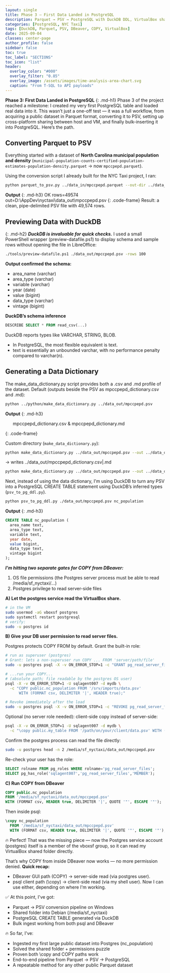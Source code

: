 ```yaml
---
layout: single
title: Phase 3 — First Data Landed in PostgreSQL
description: Parquet → PSV → PostgreSQL with DuckDB DDL, VirtualBox share permissions, and COPY/\copy paths.
categories: [PostgreSQL, NYC Taxi]
tags: [DuckDB, Parquet, PSV, DBeaver, COPY, VirtualBox]
date: 2025-09-04
classes: center-page
author_profile: false
sidebar: false
toc: true
toc_label: "SECTIONS"
toc_icon: "list"
header:
  overlay_color: "#000"
  overlay_filter: "0.85"
  overlay_image: /assets/images/time-analysis-area-chart.svg
  caption: "From T-SQL to API payloads"
---
```


**Phase 3: First Data Landed in PostgreSQL**
{: .md-h1}
Phase 3 of the project reached a milestone: I created my very first PostgreSQL table and loaded real data into it. This wasn’t just a one-off test — it was a full workflow, from acquiring a public dataset in Parquet format, converting it to PSV, setting up cross-platform sharing between host and VM, and finally bulk-inserting it into PostgreSQL. Here’s the path.

## Converting Parquet to PSV
Everything started with a dataset of **North Carolina municipal population and density** (`municipal-population-counts-certified-population-estimates-population-density.parquet` → now `mpccpepd.parquet`).  

Using the conversion script I already built for the NYC Taxi project, I ran:

```bash
python parquet_to_psv.py ../data_in/mpccpepd.parquet --out-dir ../data_out --overwrite
```

**Output** 
{: .md-h3} 
OK rows=49574 out=D:\AppDev\nyctaxi\data_out\mpccpepd.psv
{: .code-frame}
Result: a clean, pipe-delimited PSV file with 49,574 rows.

## Previewing Data with DuckDB
{: .md-h2} 
***DuckDB is invaluable for quick checks.***
I used a small PowerShell wrapper (preview-datafile.ps1) to display schema and sample rows without opening the file in LibreOffice:

```bash
./tools/preview-datafile.ps1 ./data_out/mpccpepd.psv -rows 100
```

**Output confirmed the schema:**
- area_name (varchar)
- area_type (varchar)
- variable (varchar)
- year (date)
- value (bigint)
- data_type (varchar)
- vintage (bigint)

**DuckDB’s schema inference**
```sql
DESCRIBE SELECT * FROM read_csv(...)
```
DuckDB reports types like VARCHAR, STRING, BLOB.
- In PostgreSQL, the most flexible equivalent is text.
- text is essentially an unbounded varchar, with no performance penalty compared to varchar(n).

## Generating a Data Dictionary
The make_data_dictionary.py script provides both a .csv and .md profile of the dataset.
Default (outputs beside the PSV as mpccpepd_dictionary.csv and .md):
```bash
python ../python/make_data_dictionary.py ../data_out/mpccpepd.psv
```

**Output** 
{: .md-h3}
<ol>
mpccpepd_dictionary.csv &amp;
mpccpepd_dictionary.md
</ol>
{: .code-frame}

Custom directory (`make_data_dictionary.py`):
```bash
python make_data_dictionary.py ../data_out/mpccpepd.psv --out ../data_out
```
→ writes ../data_out/mpccpepd_dictionary.csv|.md
```bash
python make_data_dictionary.py ../data_out/mpccpepd.psv --out ../data_out/nc_muni_dict
```

Next, instead of using the data dictionary, I'm using DuckDB to turn any PSV into a PostgreSQL CREATE TABLE statement using DuckDB’s inferred types (`psv_to_pg_ddl.py`).
```bash
python psv_to_pg_ddl.py ./data_out/mpccpepd.psv nc_population
```

**Output** 
{: .md-h3} 
```sql
CREATE TABLE nc_population (
  area_name text,
  area_type text,
  variable text,
  year date,
  value bigint,
  data_type text,
  vintage bigint
);
```

***I'm hitting two separate gates for COPY from DBeaver:***
<ol>
  <li>OS file permissions (the Postgres server process must be able to read /media/sf_nyctaxi/...)</li>
  <li>Postgres privilege to read server-side files</li>
</ol>

**A) Let the postgres service read the VirtualBox share.**
```bash
# in the VM
sudo usermod -aG vboxsf postgres
sudo systemctl restart postgresql
# verify:
sudo -u postgres id
```

**B) Give your DB user permission to read server files.**

Postgres protects COPY FROM by default. Grant the built-in role:
```bash
# run as superuser (postgres)
# Grant: lets a non-superuser run COPY ... FROM 'server/path/file'
sudo -u postgres psql -X -v ON_ERROR_STOP=1 -c "GRANT pg_read_server_files TO sqlagent007;"

# ...run your COPY...
# (absolute path; file readable by the postgres OS user)
psql -X -v ON_ERROR_STOP=1 -U sqlagent007 -d mydb \
  -c "COPY public.nc_population FROM '/srv/imports/data.psv'
      WITH (FORMAT csv, DELIMITER '|', HEADER true);"

# Revoke immediately after the load
sudo -u postgres psql -X -v ON_ERROR_STOP=1 -c "REVOKE pg_read_server_files FROM sqlagent007;"
```

Optional (no server role needed): client-side copy instead of server-side:
```bash
psql -X -v ON_ERROR_STOP=1 -U sqlagent007 -d mydb \
  -c "\copy public.my_table FROM '/path/on/your/client/data.psv' WITH (FORMAT csv, DELIMITER '|', HEADER true)"
```

Confirm the postgres process can read the file directly:
```bash
sudo -u postgres head -n 2 /media/sf_nyctaxi/data_out/mpccpepd.psv
```
Re-check your user has the role:
```sql
SELECT rolname FROM pg_roles WHERE rolname='pg_read_server_files';
SELECT pg_has_role('sqlagent007','pg_read_server_files','MEMBER');
```

**C) Run COPY from DBeaver**
```sql
COPY public.nc_population
FROM '/media/sf_nyctaxi/data_out/mpccpepd.psv'
WITH (FORMAT csv, HEADER true, DELIMITER '|', QUOTE '"', ESCAPE '"');
```

Then inside psql:
```sql
\copy nc_population
  FROM '/media/sf_nyctaxi/data_out/mpccpepd.psv'
  WITH (FORMAT csv, HEADER true, DELIMITER '|', QUOTE '"', ESCAPE '"');
```


🔥 Perfect! That was the missing piece — now the Postgres service account (postgres) itself is a member of the vboxsf group, so it can read my VirtualBox shared folder directly.

That’s why COPY from inside DBeaver now works — no more permission denied.
**Quick recap:**
- DBeaver GUI path (COPY) → server-side read (via postgres user).
- psql client path (\copy) → client-side read (via my shell user).
Now I can use either, depending on where I'm working.

✅ At this point, I've got:

- Parquet → PSV conversion pipeline on Windows
- Shared folder into Debian (/media/sf_nyctaxi)
- PostgreSQL CREATE TABLE generated via DuckDB
- Bulk ingest working from both psql and DBeaver

🔥 So far, I've:

- Ingested my first large public dataset into Postgres (nc_population)
- Solved the shared folder + permissions puzzle
- Proven both \copy and COPY paths work
- End-to-end pipeline from Parquet → PSV → PostgreSQL
- A repeatable method for any other public Parquet dataset